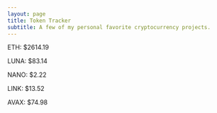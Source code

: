 ```yaml
---
layout: page
title: Token Tracker
subtitle: A few of my personal favorite cryptocurrency projects.
---
```


<!--BEGINCRYPTOINPUT-->
ETH: $2614.19

LUNA: $83.14

NANO: $2.22

LINK: $13.52

AVAX: $74.98

<!--ENDCRYPTOINPUT-->
